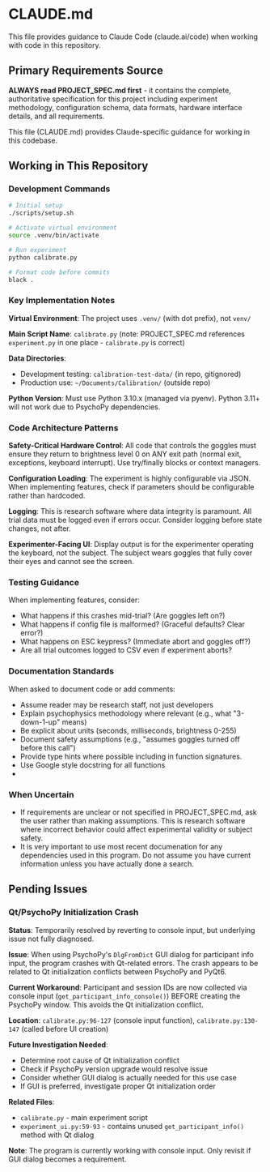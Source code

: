 # CLAUDE.md

This file provides guidance to Claude Code (claude.ai/code) when working with code in this repository.

## Primary Requirements Source

**ALWAYS read PROJECT_SPEC.md first** - it contains the complete, authoritative specification for this project including experiment methodology, configuration schema, data formats, hardware interface details, and all requirements.

This file (CLAUDE.md) provides Claude-specific guidance for working in this codebase.

## Working in This Repository

### Development Commands

```bash
# Initial setup
./scripts/setup.sh

# Activate virtual environment
source .venv/bin/activate

# Run experiment
python calibrate.py

# Format code before commits
black .
```

### Key Implementation Notes

**Virtual Environment**: The project uses `.venv/` (with dot prefix), not `venv/`

**Main Script Name**: `calibrate.py` (note: PROJECT_SPEC.md references `experiment.py` in one place - `calibrate.py` is correct)

**Data Directories**:
- Development testing: `calibration-test-data/` (in repo, gitignored)
- Production use: `~/Documents/Calibration/` (outside repo)

**Python Version**: Must use Python 3.10.x (managed via pyenv). Python 3.11+ will not work due to PsychoPy dependencies.

### Code Architecture Patterns

**Safety-Critical Hardware Control**: All code that controls the goggles must ensure they return to brightness level 0 on ANY exit path (normal exit, exceptions, keyboard interrupt). Use try/finally blocks or context managers.

**Configuration Loading**: The experiment is highly configurable via JSON. When implementing features, check if parameters should be configurable rather than hardcoded.

**Logging**: This is research software where data integrity is paramount. All trial data must be logged even if errors occur. Consider logging before state changes, not after.

**Experimenter-Facing UI**: Display output is for the experimenter operating the keyboard, not the subject. The subject wears goggles that fully cover their eyes and cannot see the screen.

### Testing Guidance

When implementing features, consider:
- What happens if this crashes mid-trial? (Are goggles left on?)
- What happens if config file is malformed? (Graceful defaults? Clear error?)
- What happens on ESC keypress? (Immediate abort and goggles off?)
- Are all trial outcomes logged to CSV even if experiment aborts?

### Documentation Standards

When asked to document code or add comments:
- Assume reader may be research staff, not just developers
- Explain psychophysics methodology where relevant (e.g., what "3-down-1-up" means)
- Be explicit about units (seconds, milliseconds, brightness 0-255)
- Document safety assumptions (e.g., "assumes goggles turned off before this call")
- Provide type hints where possible including in function signatures.
- Use Google style docstring for all functions
- 
### When Uncertain

- If requirements are unclear or not specified in PROJECT_SPEC.md, ask the user rather than making assumptions. This is research software where incorrect behavior could affect experimental validity or subject safety.
- It is very important to use most recent documenation for any dependencies used in this program.  Do not assume you have current information unless you have actually done a search.

## Pending Issues

### Qt/PsychoPy Initialization Crash

**Status**: Temporarily resolved by reverting to console input, but underlying issue not fully diagnosed.

**Issue**: When using PsychoPy's `DlgFromDict` GUI dialog for participant info input, the program crashes with Qt-related errors. The crash appears to be related to Qt initialization conflicts between PsychoPy and PyQt6.

**Current Workaround**: Participant and session IDs are now collected via console input (`get_participant_info_console()`) BEFORE creating the PsychoPy window. This avoids the Qt initialization conflict.

**Location**: `calibrate.py:96-127` (console input function), `calibrate.py:130-147` (called before UI creation)

**Future Investigation Needed**:
- Determine root cause of Qt initialization conflict
- Check if PsychoPy version upgrade would resolve issue
- Consider whether GUI dialog is actually needed for this use case
- If GUI is preferred, investigate proper Qt initialization order

**Related Files**:
- `calibrate.py` - main experiment script
- `experiment_ui.py:59-93` - contains unused `get_participant_info()` method with Qt dialog

**Note**: The program is currently working with console input. Only revisit if GUI dialog becomes a requirement.